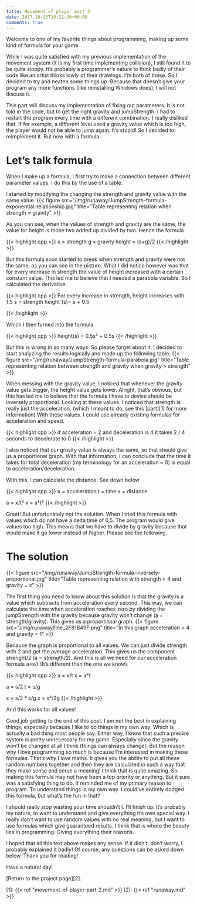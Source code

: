 ```yaml
---
title: Movement of player part 3
date: 2017-10-15T10:21:30+00:00
comments: true
---
```

Welcome to one of my favorite things about programming, making up some kind of formula for your game.

While I was quite satisfied with my previous implementation of the movement system (it is my first time implementing collision), I still found it to be quite sloppy. It&#8217;s probably a programmer&#8217;s nature to think badly of their code like an artist thinks lowly of their drawings. I&#8217;m both of these. So I decided to try and neaten some things up. Because that doesn&#8217;t give your program any more functions (like reinstalling Windows does), I will not discuss it.

This part will discuss my implementation of fixing out parameters. It is not told in the code, but to get the right gravity and jumpStrength, I had to restart the program every time with a different combination. I really disliked that. If for example, a different level used a gravity value which is too high, the player would not be able to jump again. It&#8217;s stupid! So I decided to reimplement it. But now with a formula.

# Let&#8217;s talk formula

When I make up a formula, I first try to make a connection between different parameter values. I do this by the use of a table.

I started by modifying the changing the strength and gravity value with the same value.
{{< figure src="/img/runaway/JumpStrength-formula-exponential-relationship.jpg" title="Table representing relation when strength = gravity" >}} 

As you can see, when the values of strength and gravity are the same, the value for height is those two added up divided by two. Hence the formula

{{< highlight cpp >}}
s = strength
g = gravity
height = (s+g)/2
{{< /highlight >}}

But this formula soon started to break when strength and gravity were not the same, as you can see in the picture. What I did notice however was that for every increase in strength the value of height increased with a certain constant value. This led me to believe that I needed a parabola variable. So I calculated the derivative.

{{< highlight cpp >}}
For every increase in strength, height increases with 1.5
s = strength
height´(s)= s + 0.5

{{< /highlight >}}

Which I then turned into the formula

{{< highlight cpp >}}
height(s) = 0.5s² + 0.5s
{{< /highlight >}}

But this is wrong in so many ways. So please forget about it. I decided to start analyzing the results logically and made up the following table.
{{< figure src="/img/runaway/JumpStrength-formula-parabola.jpg" title="Table representing relation between strength and gravity when gravity > strength" >}} 

When messing with the gravity value, I noticed that whenever the gravity value gets bigger, the height value gets lower. Alright, that&#8217;s obvious, but this has led me to believe that the formula I have to devise should be inversely proportional. Looking at these values. I noticed that strength is really just the acceleration. (which I meant to do, see this [part][1] for more information) With these values. I could use already existing formulas for acceleration and speed.

{{< highlight cpp >}}
if acceleration = 2 and deceleration is 4
it takes 2 / 4 seconds to decelerate to 0
{{< /highlight >}}

I also noticed that our gravity value is always the same, so that should give us a proportional graph. With that information, I can conclude that the time it takes for total deceleration (my terminology for an acceleration = 0) is equal to acceleration/deceleration.

With this, I can calculate the distance. See down below

{{< highlight cpp >}}
a = acceleration
t = time
x = distance

a = x/t²
x = a*t²
{{< /highlight >}}

Great! But unfortunately not the solution. When I tried this formula with values which do not have a delta time of 0,5. The program would give values too high. This means that we have to divide by gravity because that would make it go lower instead of higher. Please see the following.

# The solution

{{< figure src="/img/runaway/JumpStrength-formula-inversely-proportional.jpg" title="Table representing relation with strength = 4 and gravity = x" >}} 

The first thing you need to know about this solution is that the gravity is a value which subtracts from acceleration every second. This way, we can calculate the time when acceleration reaches zero by dividing the jumpStrength with the gravity because gravity won&#8217;t change (a = strength/gravity). This gives us a proportional graph.
{{< figure src="/img/runaway/line_2F81B49F.png" title="In this graph acceleration = 4 and gravity = 1" >}} 

Because the graph is proportional to all values. We can just divide strength with 2 and get the average acceleration. This gives us the component strenght/2 (a = strength/2). And this is all we need for our acceleration formula a=x/t (It&#8217;s different than the one we know).

{{< highlight cpp >}}
a = x/t
x = a*t

a = s/2
t = s/g

x = s/2 * s/g
x = s²/2g
{{< /highlight >}}

And this works for all values!

Good job getting to the end of this post. I am not the best is explaining things, especially because I like to do things in my own way. Which is actually a bad thing most people say. Either way, I know that such a precise system is pretty unnecessary for my game. Especially since the gravity won&#8217;t be changed at all I think (things can always change). But the reason why I love programming so much is because I&#8217;m interested in making these formulas. That&#8217;s why I love maths. It gives you the ability to put all these random numbers together and then they are calculated in such a way that they make sense and serve a meaning! I think that is quite amazing. So making this formula may not have been a top priority or anything. But it sure was a satisfying thing to do. It reminded me of my primary reason to program. To understand things in my own way. I could&#8217;ve entirely dodged this formula, but what&#8217;s the fun in that?

I should really stop wasting your time shouldn&#8217;t I. I&#8217;ll finish up. It&#8217;s probably my nature, to want to understand and give everything it&#8217;s own special way. I really don&#8217;t want to use random values with no real meaning, but I want to use formulas which give guaranteed results. I think that is where the beauty lies in programming. Giving everything their reasons.

I hoped that all this text above makes any sense. If it didn&#8217;t, don&#8217;t worry, I probably explained it badly! Of course, any questions can be asked down below. Thank you for reading!

Have a natural day!

[Return to the project page][2].

 [1]: {{< ref "movement-of-player-part-2.md" >}}
 [2]: {{< ref "runaway.md" >}}